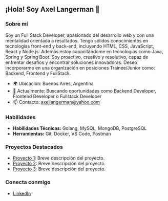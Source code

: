 ## ¡Hola! Soy Axel Langerman 👋

### Sobre mí
Soy un Full Stack Developer, apasionado del desarrollo web y con una mentalidad orientada a resultados. Tengo sólidos conocimientos en tecnologías front-end y back-end, incluyendo HTML, CSS, JavaScript, React y Node.js. Además estoy capacitándome en tecnologías como Java, Spring y Spring Boot. Soy proactivo, creativo y resolutivo, capaz de enfrentar desafíos y encontrar soluciones innovadoras. Deseo incorporarme en una organización en posiciones Trainee/Junior como: Backend, Frontend y FullStack.

- 🌍 Ubicación: Buenos Aires, Argentina
- 💼 Actualmente: Buscando oportunidades como Backend Developer, Frontend Developer o Fullstack Developer
- 📫 Contacto: axellangerman@yahoo.com

### Habilidades
- **Habilidades Técnicas:** Golang, MySQL, MongoDB, PostgreSQL
- **Herramientas:** Git, Docker, VS Code, Postman

### Proyectos Destacados
- [Proyecto 1](https://github.com/tuusuario/proyecto1): Breve descripción del proyecto.
- [Proyecto 2](https://github.com/tuusuario/proyecto2): Breve descripción del proyecto.
- [Proyecto 3](https://github.com/tuusuario/proyecto3): Breve descripción del proyecto.

### Conecta conmigo
- [LinkedIn](https://www.linkedin.com/in/axel-langerman/)
